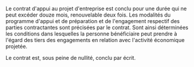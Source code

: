 Le contrat d'appui au projet d'entreprise est conclu pour une durée qui ne peut excéder douze mois, renouvelable deux fois. Les modalités du programme d'appui et de préparation et de l'engagement respectif des parties contractantes sont précisées par le contrat. Sont ainsi déterminées les conditions dans lesquelles la personne bénéficiaire peut prendre à l'égard des tiers des engagements en relation avec l'activité économique projetée.

Le contrat est, sous peine de nullité, conclu par écrit.
